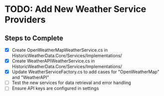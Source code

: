 # TODO: Add New Weather Service Providers

## Steps to Complete
- [x] Create OpenWeatherMapWeatherService.cs in HistoricWeatherData.Core/Services/Implementations/
- [x] Create WeatherAPIWeatherService.cs in HistoricWeatherData.Core/Services/Implementations/
- [x] Update WeatherServiceFactory.cs to add cases for "OpenWeatherMap" and "WeatherAPI"
- [ ] Test the new services for data retrieval and error handling
- [ ] Ensure API keys are configured in settings
